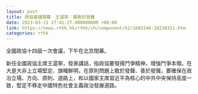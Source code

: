 ```yaml
---
layout: post
title: 政協會議閉幕　王滬寧︰要敢於發聲
date: 2023-03-11 17:41:27.000000000 +08:00
link: https://news.rthk.hk/rthk/ch/component/k2/1691546-20230311.htm
categories: rthk
---
```


全國政協十四屆一次會議，下午在北京閉幕。

新任全國政協主席王滬寧，發表講話，指政協要發揚鬥爭精神，增強鬥爭本領。在大是大非上立場堅定、旗幟鮮明，在原則問題上敢於發聲、善於發聲。要確保在政治立場、方向、原則、道路上，和以國家主席習近平為核心的中共中央保持高度一致，堅定不移走中國特色社會主義政治發展道路。
